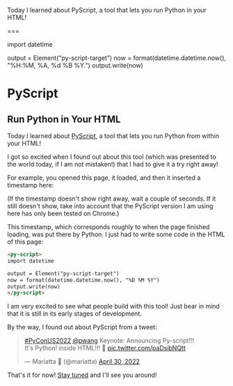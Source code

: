 Today I learned about PyScript, a tool that lets you run Python in your HTML!

===

<script async src="https://platform.twitter.com/widgets.js" charset="utf-8"></script>
<script defer src="/user/themes/myquark/js/pyscript_alpha.min.js"></script>

<py-script>
import datetime

output = Element("py-script-target")
now = format(datetime.datetime.now(), "%H:%M, %A, %d %B %Y.")
output.write(now)
</py-script>


# PyScript

## Run Python in Your HTML

Today I learned about [PyScript], a tool that lets you run Python from within your HTML!

I got so excited when I found out about this tool
(which was presented to the world today, if I am not mistaken!)
that I had to give it a try right away!

For example, you opened this page, it loaded, and then it inserted a timestamp here: <span id="py-script-target"></span>

(If the timestamp doesn't show right away, wait a couple of seconds.
If it still doesn't show, take into account that the PyScript version I am using here has only been tested on Chrome.)

This timestamp, which corresponds roughly to when the page finished loading,
was put there by Python.
I just had to write some code in the HTML of this page:

```html
<py-script>
import datetime

output = Element("py-script-target")
now = format(datetime.datetime.now(), "%D %M %Y")
output.write(now)
</py-script>
```

I am very excited to see what people build with this tool!
Just bear in mind that it is still in its early stages of development.

By the way, I found out about PyScript from a tweet:

<blockquote class="twitter-tweet"><p lang="en" dir="ltr"><a href="https://twitter.com/hashtag/PyConUS2022?src=hash&amp;ref_src=twsrc%5Etfw">#PyConUS2022</a> <a href="https://twitter.com/pwang?ref_src=twsrc%5Etfw">@pwang</a> Keynote: Announcing Py-script!!!<br>It&#39;s Python! inside HTML!!! 🤯 <a href="https://t.co/paDsibNQtt">pic.twitter.com/paDsibNQtt</a></p>&mdash; Mariatta 🤦 (@mariatta) <a href="https://twitter.com/mariatta/status/1520432987359399936?ref_src=twsrc%5Etfw">April 30, 2022</a></blockquote>


[PyScript]: https://pyscript.net/

That's it for now! [Stay tuned][subscribe] and I'll see you around!

[subscribe]: /subscribe
